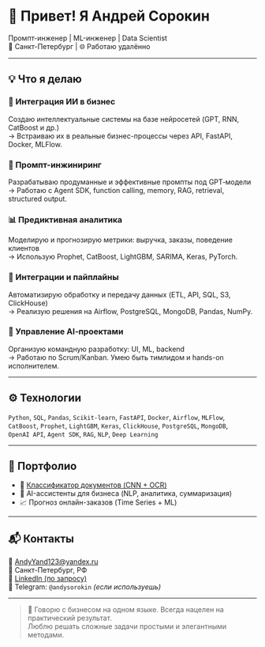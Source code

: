 # 👋 Привет! Я Андрей Сорокин

Промпт-инженер | ML-инженер | Data Scientist  
📍 Санкт-Петербург | 🌐 Работаю удалённо

---

## 💡 Что я делаю

### 🧠 Интеграция ИИ в бизнес  
Создаю интеллектуальные системы на базе нейросетей (GPT, RNN, CatBoost и др.)  
→ Встраиваю их в реальные бизнес-процессы через API, FastAPI, Docker, MLFlow.

### 🧾 Промпт-инжиниринг  
Разрабатываю продуманные и эффективные промпты под GPT‑модели  
→ Работаю с Agent SDK, function calling, memory, RAG, retrieval, structured output.

### 📊 Предиктивная аналитика  
Моделирую и прогнозирую метрики: выручка, заказы, поведение клиентов  
→ Использую Prophet, CatBoost, LightGBM, SARIMA, Keras, PyTorch.

### 🔗 Интеграции и пайплайны  
Автоматизирую обработку и передачу данных (ETL, API, SQL, S3, ClickHouse)  
→ Реализую решения на Airflow, PostgreSQL, MongoDB, Pandas, NumPy.

### 🧩 Управление AI‑проектами  
Организую командную разработку: UI, ML, backend  
→ Работаю по Scrum/Kanban. Умею быть тимлидом и hands-on исполнителем.

---

## ⚙️ Технологии

`Python`, `SQL`, `Pandas`, `Scikit-learn`, `FastAPI`, `Docker`, `Airflow`, `MLFlow`,  
`CatBoost`, `Prophet`, `LightGBM`, `Keras`, `ClickHouse`, `PostgreSQL`, `MongoDB`,  
`OpenAI API`, `Agent SDK`, `RAG`, `NLP`, `Deep Learning`

---

## 📁 Портфолио

- 📄 [Классификатор документов (CNN + OCR)](https://github.com/Nikorosva76/Docs-classification)  
- 🤖 AI-ассистенты для бизнеса (NLP, аналитика, суммаризация)  
- 📈 Прогноз онлайн-заказов (Time Series + ML)

---

## 📬 Контакты

📧 [AndyYand123@yandex.ru](mailto:AndyYand123@yandex.ru)  
📍 Санкт-Петербург, РФ  
🔗 [LinkedIn (по запросу)]()  
🔗 Telegram: `@andysorokin` *(если используешь)*

---

> 🎯 Говорю с бизнесом на одном языке. Всегда нацелен на практический результат.  
> Люблю решать сложные задачи простыми и элегантными методами.

